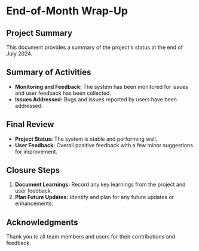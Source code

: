 # End-of-Month Wrap-Up

## Project Summary
This document provides a summary of the project's status at the end of July 2024.

## Summary of Activities
- **Monitoring and Feedback:** The system has been monitored for issues and user feedback has been collected.
- **Issues Addressed:** Bugs and issues reported by users have been addressed.

## Final Review
- **Project Status:** The system is stable and performing well.
- **User Feedback:** Overall positive feedback with a few minor suggestions for improvement.

## Closure Steps
1. **Document Learnings:** Record any key learnings from the project and user feedback.
2. **Plan Future Updates:** Identify and plan for any future updates or enhancements.

## Acknowledgments
Thank you to all team members and users for their contributions and feedback.